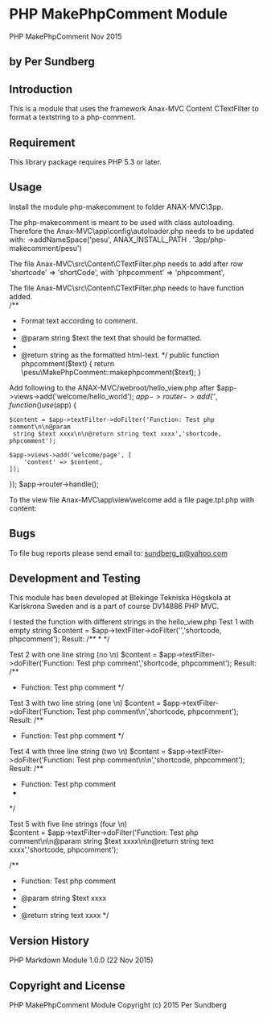 PHP MakePhpComment Module
==========================

PHP MakePhpComment Nov 2015

by Per Sundberg 
-



Introduction
------------
This is a module that uses the framework Anax-MVC Content CTextFilter
to format a textstring to a php-comment. 


Requirement
-----------

This library package requires PHP 5.3 or later.

Usage
-----
Install the module php-makecomment to folder ANAX-MVC\3pp.

The php-makecomment is meant to be used with class autoloading. 
Therefore the Anax-MVC\app\config\autoloader.php needs to be updated with:
->addNameSpace('pesu', ANAX_INSTALL_PATH . '3pp/php-makecomment/pesu')

The file Anax-MVC\src\Content\CTextFilter.php needs to add after row 'shortcode' => 'shortCode',
with
'phpcomment' => 'phpcomment',  

The file Anax-MVC\src\Content\CTextFilter.php  needs to have function added.   
/**
* Format text according to comment.
*
* @param string $text the text that should be formatted.
*
* @return string as the formatted html-text.
*/
public function phpcomment($text)
{
   return \pesu\MakePhpComment::makephpcomment($text);
}


Add following to the ANAX-MVC/webroot/hello_view.php after $app->views->add('welcome/hello_world');
$app->router->add('', function() use ($app) {

    $content = $app->textFilter->doFilter('Function: Test php comment\n\n@param
     string $text xxxx\n\n@return string text xxxx','shortcode, phpcomment');

    $app->views->add('welcome/page', [
        'content' => $content,
    ]);
});
$app->router->handle();
 
To the view file Anax-MVC\app\view\welcome add a file page.tpl.php with content:
<article class="article1">
<?=$content?>
 <?php if(isset($byline)) : ?>
<footer class="byline">
<?=$byline?>
</footer>
<?php endif; ?>
 </article>
 
Bugs
----

To file bug reports please send email to:
<sundberg_p@yahoo.com>

Development and Testing
-----------------------
This module has been developed at Blekinge Tekniska Högskola at Karlskrona Sweden
and is a part of course DV14886 PHP MVC.

I tested the function with different strings in the hello_view.php 
Test 1 with empty string 
$content = $app->textFilter->doFilter('','shortcode, phpcomment');
Result:
/**
 * 
 */

Test 2 with one line string (no \n) 
$content = $app->textFilter->doFilter('Function: Test php comment','shortcode, phpcomment');
Result:
/**
 * Function: Test php comment 
 */

Test 3 with two line string (one \n)
$content = $app->textFilter->doFilter('Function: Test php comment\n','shortcode, phpcomment');
Result:
/**
 * Function: Test php comment 
 */

Test 4 with three line string (two \n)
$content = $app->textFilter->doFilter('Function: Test php comment\n\n','shortcode, phpcomment');
Result:
/**
 * Function: Test php comment 
 * 
 */

Test 5 with five line strings (four \n)  
$content = $app->textFilter->doFilter('Function: Test php comment\n\n@param
string $text xxxx\n\n@return string text xxxx','shortcode, phpcomment');

/**
 * Function: Test php comment 
 * 
 * @param string $text xxxx 
 * 
 * @return string text xxxx 
 */

Version History
---------------

PHP Markdown Module 1.0.0 (22 Nov 2015)


Copyright and License
---------------------
PHP MakePhpComment Module
Copyright (c) 2015 Per Sundberg  
